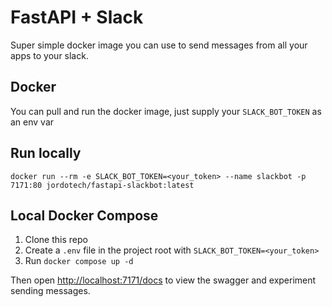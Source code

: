 # FastAPI + Slack

Super simple docker image you can use to send messages from all your apps to your slack.

## Docker

You can pull and run the docker image, just supply your `SLACK_BOT_TOKEN` as an env var

## Run locally

```shell
docker run --rm -e SLACK_BOT_TOKEN=<your_token> --name slackbot -p 7171:80 jordotech/fastapi-slackbot:latest
```

## Local Docker Compose
1. Clone this repo
2. Create a `.env` file in the project root with `SLACK_BOT_TOKEN=<your_token>`
3. Run `docker compose up -d`

Then open [http://localhost:7171/docs](http://localhost:7171/docs) to view the swagger and experiment sending messages.
